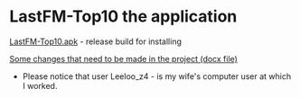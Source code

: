 # LastFM-Top10 the application

[LastFM-Top10.apk](https://github.com/kharkovvip/LastFM-Hits/blob/master/app/release/LastFM-Top10.apk) - release build for installing

[Some changes that need to be made in the project (docx file)](https://github.com/kharkovvip/LastFM-Hits/blob/master/app/release/improvement.docx)

* Please notice that user Leeloo_z4 - is my wife's computer user at which I worked.
